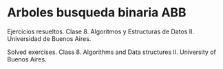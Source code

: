 # Arboles busqueda binaria ABB

Ejercicios resueltos. Clase 8. Algoritmos y Estructuras de Datos II. Universidad de Buenos Aires.

Solved exercises. Class 8. Algorithms and Data structures II. University of Buenos Aires.

